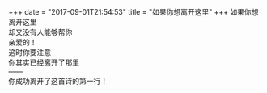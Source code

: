 +++
date = "2017-09-01T21:54:53"
title = "如果你想离开这里"
+++
如果你想离开这里  
却又没有人能够帮你  
亲爱的！  
这时你要注意  
你其实已经离开了那里  
——  
你成功离开了这首诗的第一行！  
